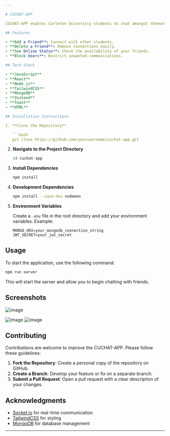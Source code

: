```yaml
---

# CUCHAT-APP

CUCHAT-APP enables Carleton University students to chat amongst themselves using the domain name of the school. It provides real-time communication and various features to enhance user interaction.

## Features

- **Add a Friend**: Connect with other students.
- **Delete a Friend**: Remove connections easily.
- **See Online Status**: Check the availability of your friends.
- **Block Users**: Restrict unwanted communications.

## Tech Stack

- **JavaScript**
- **React**
- **Node.js**
- **TailwindCSS**
- **MongoDB**
- **Zustand**
- **Toast**
- **HTML**

## Installation Instructions

1. **Clone the Repository**

   ```bash
   git clone https://github.com/yourusername/cuchat-app.git
   ```

2. **Navigate to the Project Directory**

   ```bash
   cd cuchat-app
   ```

3. **Install Dependencies**

   ```bash
   npm install
   ```

4. **Development Dependencies**

   ```bash
   npm install --save-dev nodemon
   ```

5. **Environment Variables**

   Create a `.env` file in the root directory and add your environment variables. Example:

   ```
   MONGO_URI=your_mongodb_connection_string
   JWT_SECRET=your_jwt_secret
   ```

## Usage

To start the application, use the following command:

```bash
npm run server
```

This will start the server and allow you to begin chatting with friends. 

## Screenshots

![image](https://github.com/user-attachments/assets/5a1b372b-b3c0-489e-8f7e-f1e0589b51a7)

![image](https://github.com/user-attachments/assets/5fd7170a-f33f-48b3-8f6a-fe4c64c77a74)
![image](https://github.com/user-attachments/assets/804b9a65-eebc-4caf-a982-a79abc2b48cd)



## Contributing

Contributions are welcome to improve the CUCHAT-APP. Please follow these guidelines:

1. **Fork the Repository**: Create a personal copy of the repository on GitHub.
2. **Create a Branch**: Develop your feature or fix on a separate branch.
3. **Submit a Pull Request**: Open a pull request with a clear description of your changes.


## Acknowledgments

- [Socket.io](https://socket.io) for real-time communication
- [TailwindCSS](https://tailwindcss.com) for styling
- [MongoDB](https://www.mongodb.com) for database management

---
```

